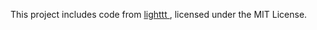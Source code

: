 This project includes code from [lighttt ](https://github.com/lighttt/MapSpace), licensed under the MIT License.
